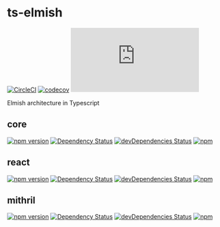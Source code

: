 # ts-elmish

[![CircleCI](https://circleci.com/gh/iyegoroff/ts-elmish.svg?style=svg)](https://circleci.com/gh/iyegoroff/ts-elmish)
[![codecov](https://codecov.io/gh/iyegoroff/ts-elmish/branch/master/graph/badge.svg?t=1520230083925)](https://codecov.io/gh/iyegoroff/ts-elmish)
[![Type Coverage](https://img.shields.io/badge/dynamic/json.svg?label=type-coverage&prefix=%E2%89%A5&suffix=%&query=$.typeCoverage.atLeast&uri=https%3A%2F%2Fraw.githubusercontent.com%2Fiyegoroff%2Fts-elmish%2Fmaster%2Fpackage.json)](https://github.com/plantain-00/type-coverage)

Elmish architecture in Typescript

## core

[![npm version](https://badge.fury.io/js/%40ts-elmish%2Fcore.svg?t=1495378566925)](https://badge.fury.io/js/%40ts-elmish%2Fcore)
[![Dependency Status](https://img.shields.io/david/iyegoroff/ts-elmish?path=packages%2Fcore)](https://david-dm.org/iyegoroff/ts-elmish?path=packages%2Fcore)
[![devDependencies Status](https://img.shields.io/david/dev/iyegoroff/ts-elmish)](https://david-dm.org/iyegoroff/ts-elmish?type=dev)
[![npm](https://img.shields.io/npm/l/@ts-elmish/core.svg?t=1495378566925)](https://www.npmjs.com/package/@ts-elmish/core)

## react

[![npm version](https://badge.fury.io/js/%40ts-elmish%2Freact.svg?t=1495378566925)](https://badge.fury.io/js/%40ts-elmish%2Freact)
[![Dependency Status](https://img.shields.io/david/iyegoroff/ts-elmish?path=packages%2Freact)](https://david-dm.org/iyegoroff/ts-elmish?path=packages%2Freact)
[![devDependencies Status](https://img.shields.io/david/dev/iyegoroff/ts-elmish?path=packages%2Freact)](https://david-dm.org/iyegoroff/ts-elmish?path=packages%2Freact&type=dev)
[![npm](https://img.shields.io/npm/l/@ts-elmish/react.svg?t=1495378566925)](https://www.npmjs.com/package/@ts-elmish/react)

## mithril

[![npm version](https://badge.fury.io/js/%40ts-elmish%2Fmithril.svg?t=1495378566925)](https://badge.fury.io/js/%40ts-elmish%2Fmithril)
[![Dependency Status](https://img.shields.io/david/iyegoroff/ts-elmish?path=packages%2Fmithril)](https://david-dm.org/iyegoroff/ts-elmish?path=packages%2Fmithril)
[![devDependencies Status](https://img.shields.io/david/dev/iyegoroff/ts-elmish?path=packages%2Fmithril)](https://david-dm.org/iyegoroff/ts-elmish?path=packages%2Fmithril&type=dev)
[![npm](https://img.shields.io/npm/l/@ts-elmish/mithril.svg?t=1495378566925)](https://www.npmjs.com/package/@ts-elmish/mithril)
